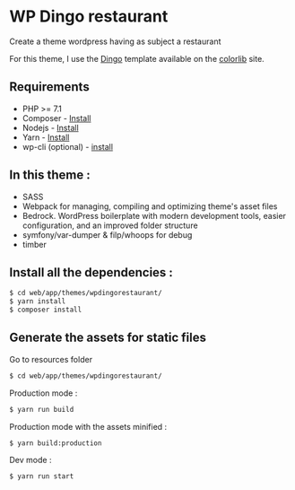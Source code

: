 # WP Dingo restaurant

Create a theme wordpress having as subject a restaurant

For this theme, I use the [Dingo](https://colorlib.com/wp/template/dingo/) template available on the [colorlib](https://colorlib.com/) site.



## Requirements

* PHP >= 7.1
* Composer - [Install](https://getcomposer.org/download/)
* Nodejs - [Install](https://nodejs.org/en/download/)
* Yarn - [Install](https://yarnpkg.com/en/docs/install)
* wp-cli (optional) - [install](https://wp-cli.org/#installing)



## In this theme : 

* SASS
* Webpack for managing, compiling and optimizing theme's asset files
* Bedrock. WordPress boilerplate with modern development tools, easier configuration, and an improved folder structure
* symfony/var-dumper & filp/whoops for debug
* timber



## Install all the dependencies :
```sh
$ cd web/app/themes/wpdingorestaurant/
$ yarn install
$ composer install
```



## Generate the assets for static files

Go to resources folder
```sh
$ cd web/app/themes/wpdingorestaurant/
```

Production mode :
```sh
$ yarn run build
```

Production mode with the assets minified :
```sh
$ yarn build:production
```

Dev mode :
```sh
$ yarn run start
```
